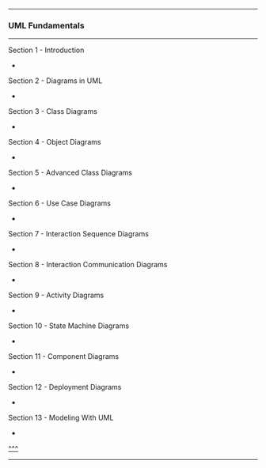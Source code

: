 
---

<h3 id='^'>UML Fundamentals</h3>

---

Section 1 - Introduction
  * <a href='#'></a>
  
Section 2 - Diagrams in UML
  * <a href='#'></a>
  
Section 3 - Class Diagrams
  * <a href='#'></a>
  
Section 4 - Object Diagrams
  * <a href='#'></a>
  
Section 5 - Advanced Class Diagrams
  * <a href='#'></a>
  
Section 6 - Use Case Diagrams
  * <a href='#'></a>
  
Section 7 - Interaction Sequence Diagrams
  * <a href='#'></a>
  
Section 8 - Interaction Communication Diagrams
  * <a href='#'></a>
  
Section 9 - Activity Diagrams
  * <a href='#'></a>
  
Section 10 - State Machine Diagrams
  * <a href='#'></a>
  
Section 11 - Component Diagrams
  * <a href='#'></a>
  
Section 12 - Deployment Diagrams
  * <a href='#'></a>
  
Section 13 - Modeling With UML
  * <a href='#'></a>

<a href='#^'>^^^</a>

---

